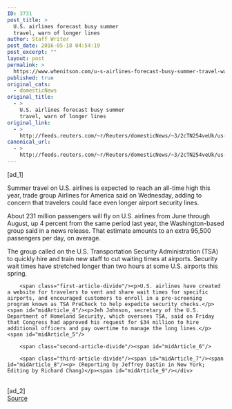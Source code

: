 ```yaml
---
ID: 3731
post_title: >
  U.S. airlines forecast busy summer
  travel, warn of longer lines
author: Staff Writer
post_date: 2016-05-18 04:54:19
post_excerpt: ""
layout: post
permalink: >
  https://www.whenitson.com/u-s-airlines-forecast-busy-summer-travel-warn-of-longer-lines/
published: true
original_cats:
  - domesticNews
original_title:
  - >
    U.S. airlines forecast busy summer
    travel, warn of longer lines
original_link:
  - >
    http://feeds.reuters.com/~r/Reuters/domesticNews/~3/2cTN254veUk/us-usa-airlines-summer-idUSKCN0Y90BM
canonical_url:
  - >
    http://feeds.reuters.com/~r/Reuters/domesticNews/~3/2cTN254veUk/us-usa-airlines-summer-idUSKCN0Y90BM
---
```

 [ad_1]
<br><div id="articleText">
<span id="midArticle_start"/>

<span id="midArticle_0"/><span class="focusParagraph" readability="6"><p><span class="articleLocatio&lt;/span&gt;n">Summer travel on U.S. airlines is expected to reach an all-time high this year, trade group Airlines for America said on Wednesday, adding to concern that travelers could face even longer airport security lines.</span></p></span><span id="midArticle_1"/><p>About 231 million passengers will fly on U.S. airlines from June through August, up 4 percent from the same period last year, the Washington-based group said in a news release. That estimate amounts to an extra 95,500 passengers per day, on average.</p><span id="midArticle_2"/><p>The group called on the U.S. Transportation Security Administration (TSA) to quickly hire and train new staff to cut waiting times at airports. Security wait times have stretched longer than two hours at some U.S. airports this spring.</p><span id="midArticle_3"/>
        
        <span class="first-article-divide"/><p>U.S. airlines have created a website for travelers to vent and share wait times for specific airports, and encouraged customers to enroll in a pre-screening program known as TSA PreCheck to help expedite security checks.</p><span id="midArticle_4"/><p>Jeh Johnson, secretary of the U.S. Department of Homeland Security, which oversees TSA, said on Friday that Congress had approved his request for $34 million to hire additional officers and pay overtime to manage the long lines.</p><span id="midArticle_5"/>
        
        <span class="second-article-divide"/><span id="midArticle_6"/>
        
        <span class="third-article-divide"/><span id="midArticle_7"/><span id="midArticle_8"/><p> (Reporting by Jeffrey Dastin in New York; Editing by Richard Chang)</p><span id="midArticle_9"/></div>
<br>[ad_2]
<br><a href="http://feeds.reuters.com/~r/Reuters/domesticNews/~3/2cTN254veUk/us-usa-airlines-summer-idUSKCN0Y90BM">Source </a>